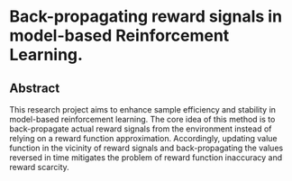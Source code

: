 # Back-propagating reward signals in model-based Reinforcement Learning.

## Abstract
This research project aims to enhance sample efficiency and stability in model-based reinforcement learning. The core idea of this method is to back-propagate actual reward signals from the environment instead of relying on a reward function approximation. Accordingly, updating value function in the vicinity of reward signals and back-propagating the values reversed in time mitigates the problem of reward function inaccuracy and reward scarcity. 
